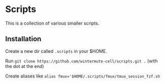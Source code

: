 # Scripts
This is a collection of various smaller scripts.

## Installation
Create a new dir called `.scripts` in your $HOME.

Run `git clone https://github.com/wintermute-cell/scripts.git .` (with the dot at the end)

Create aliases like `alias fmux='$HOME/.scripts/fmux/tmux_session_fzf.sh`

